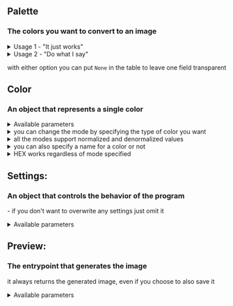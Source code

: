 ## Palette
### The colors you want to convert to an image
<details><summary>Usage 1 - "It just works"</summary>

(1d list) place colors in the order you want them to appear in the generated image  
the program will make a rectangle big enough to fit them all  
</details>
<details><summary>Usage 2 - "Do what I say"</summary>

(2d list) each inner list will be treated as a single row of colors, left-to-right  
use this for full control over the placement of colors in the final image  
\- you can even leave entire rows transparent if you pass an empty list  
</details>

with either option you can put `None` in the table to leave one field transparent  

## Color
### An object that represents a single color  
<details><summary>Available parameters</summary>

```python
color: str | tuple[float, float, float] | tuple[int, int, int]
# The color value to assign, you need to include this value
name: str | None = None
# The name to display
desc_left: str | None = None
# Left corner description
desc_right: str | None = None
# Right corner description
mode: Literal['rgb', 'hsv', 'hls', 'yiq'] = 'rgb'
# Specifies type of color to convert from
```
</details>
<details><summary>you can change the mode by specifying the type of color you want</summary>

```python
Color((0.2, 0.4, 0.7))              # RGB is the default
Color((0.2, 0.4, 0.7), mode='hsv')  # other supported modes are HSV, HLS and YIQ
Color((0.2, 0.4, 0.7), mode='hls')
Color((0.2, 0.4, 0.7), mode='yiq')
```
</details>
<details><summary>all the modes support normalized and denormalized values</summary>

but make sure to look at the ranges of values if you want to use denormalized ones  
```python
(R: 0-255,  G: 0-255,  B: 0-255)
(H: 0-179,  S: 0-255,  V: 0-255)
(H: 0-360,  S: 0-100,  L: 0-100)
(Y: 0-255,  I: 0-255,  Q: 0-255)
```
</details>
<details><summary>you can also specify a name for a color or not</summary>

```python
Color((200, 100, 235), 'purple')    # RGB with name
Color((0.2, 0.4, 0.7), mode='hsv')  # HSV without name
```
</details>
<details><summary>HEX works regardless of mode specified</summary>
    
```python
Color('#52c7a7', 'mint', mode='hls') # HEX with name (mode ignored)
```
</details>

## Settings:
### An object that controls the behavior of the program  
\- if you don't want to overwrite any settings just omit it  

<details><summary>Available parameters</summary>

```python
file_name: str = 'result'
# File name to save into (no extension - png)
font: str | None = None
# Font used (no extension - true type) - if none, will use bundled
grid_height: int = 168
# Height of each individual color tile
grid_width: int = 224
# Width of each individual color tile
bar_height: int = 10
# Height of the darkened bar at the bottom of each tile
name_offset: int = -10
# Vertical offset of the color name printed within the tile
hex_offset: int = 35
# Vertical offset of the hex value printed below color name
hex_offset_noname: int = 0
# Vertical offset of the hex value printed if no name given
desc_offset_x: int = 15
# Horizontal offset of the corner descriptions
desc_offset_y: int = 20
# Vertical offset of the corner descriptions
name_size: int = 40
# Text size of the color name
hex_size: int = 26
# Text size of the hex value printed under the color name
hex_size_noname: int = 34
# Text size of the hex value printed if no name given
desc_size: int = 26
# Text size of the corner descriptions
bar_col_fn: Callable[[Color], Color] = (default omitted)
# Function to determine bar color from background color
# You probably shouldn't touch this
text_col_fn: Callable[[Color], Color] = (default omitted)
# Function to determine text color from background color
# You probably shouldn't touch this
```
</details>

## Preview:
### The entrypoint that generates the image
it always returns the generated image, even if you choose to also save it  
  
<details><summary>Available parameters</summary>

```python
palette: list[None | Settings | Color] | list[None | Settings | list[None | Color]]
# The palette of colors to generate an image for, you need to include this value
# The stupid type hint is because of the two Usage modes
save: bool = False
# Whether to save the image to disk
show: bool = False
# Whether to display the generated image to the user
```
</details>